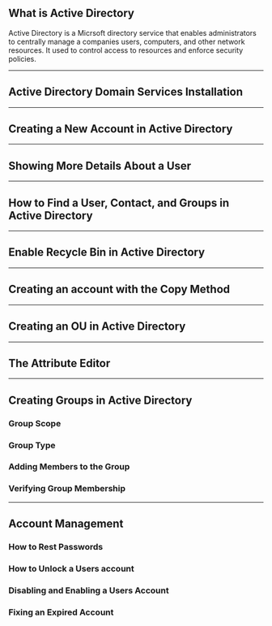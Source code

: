 ## What is Active Directory

Active Directory is a Micrsoft directory service that enables administrators to centrally manage a companies users, computers, and other network resources. It used to control access to resources and enforce security policies.

---
## Active Directory Domain Services Installation
---
## Creating a New Account in Active Directory
---
## Showing More Details About a User
---
## How to Find a User, Contact, and Groups in Active Directory
---
## Enable Recycle Bin in Active Directory
---
## Creating an account with the Copy Method
---
## Creating an OU in Active Directory
---
## The Attribute Editor
---
## Creating Groups in Active Directory
### Group Scope
### Group Type
### Adding Members to the Group
### Verifying Group Membership
---
## Account Management
### How to Rest Passwords
### How to Unlock a Users account
### Disabling and Enabling a Users Account
### Fixing an Expired Account


